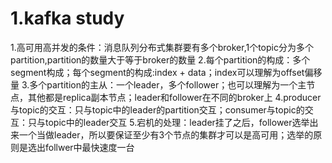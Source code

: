 # 1.kafka study

1.高可用高并发的条件：消息队列分布式集群要有多个broker,1个topic分为多个partition,partition的数量大于等于broker的数量
2.每个partition的构成：多个segment构成；每个segment的构成:index + data；index可以理解为offset偏移量
3.多个partition的主从：一个leader，多个follower；也可以理解为一个主节点，其他都是replica副本节点；leader和follower在不同的broker上
4.producer与topic的交互：只与topic中的leader的partition交互；consumer与topic的交互：只与topic中的leader交互
5.宕机的处理：leader挂了之后，follower选举出来一个当做leader，所以要保证至少有3个节点的集群才可以是高可用；选举的原则是选出follwer中最快速度一台